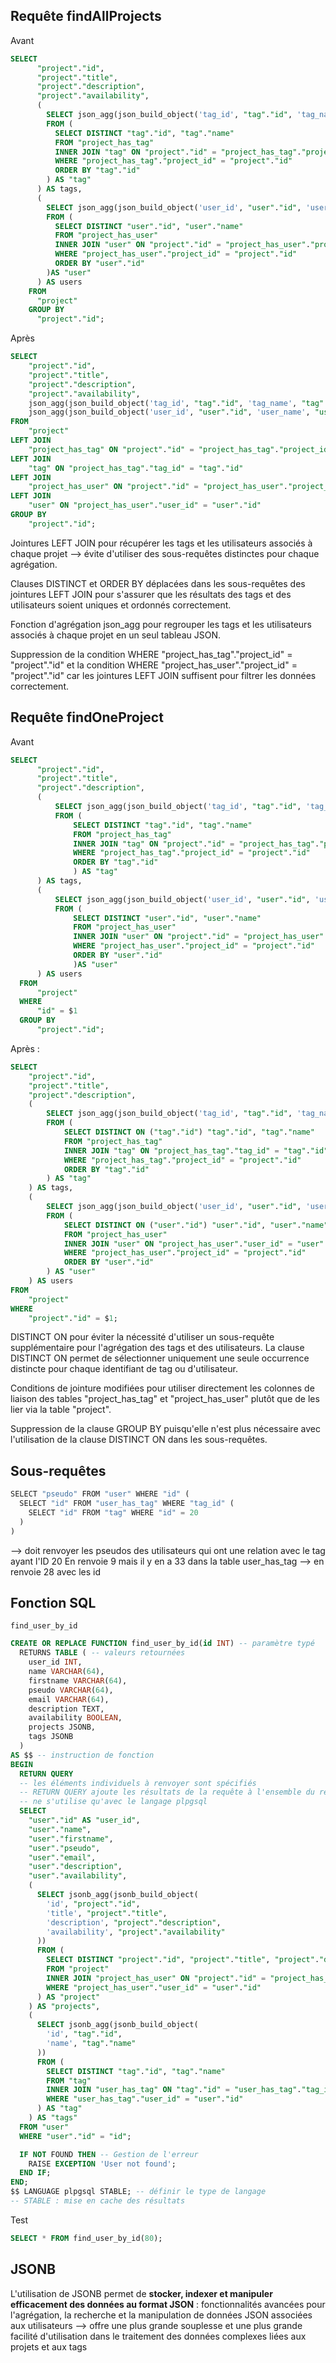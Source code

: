 
## Requête findAllProjects

Avant 

```sql
SELECT
      "project"."id",
      "project"."title",
      "project"."description",
      "project"."availability",
      (
        SELECT json_agg(json_build_object('tag_id', "tag"."id", 'tag_name', "tag"."name"))
        FROM (
          SELECT DISTINCT "tag"."id", "tag"."name"
          FROM "project_has_tag"
          INNER JOIN "tag" ON "project"."id" = "project_has_tag"."project_id"
          WHERE "project_has_tag"."project_id" = "project"."id"
          ORDER BY "tag"."id"
        ) AS "tag"
      ) AS tags,
      (
        SELECT json_agg(json_build_object('user_id', "user"."id", 'user_name', "user"."name"))
        FROM (
          SELECT DISTINCT "user"."id", "user"."name"
          FROM "project_has_user"
          INNER JOIN "user" ON "project"."id" = "project_has_user"."project_id"
          WHERE "project_has_user"."project_id" = "project"."id"
          ORDER BY "user"."id"
        )AS "user"
      ) AS users
    FROM
      "project"
    GROUP BY
      "project"."id";
```

Après

```sql
SELECT
    "project"."id",
    "project"."title",
    "project"."description",
    "project"."availability",
    json_agg(json_build_object('tag_id', "tag"."id", 'tag_name', "tag"."name")) AS tags,
    json_agg(json_build_object('user_id', "user"."id", 'user_name', "user"."name")) AS users
FROM
    "project"
LEFT JOIN
    "project_has_tag" ON "project"."id" = "project_has_tag"."project_id"
LEFT JOIN
    "tag" ON "project_has_tag"."tag_id" = "tag"."id"
LEFT JOIN
    "project_has_user" ON "project"."id" = "project_has_user"."project_id"
LEFT JOIN
    "user" ON "project_has_user"."user_id" = "user"."id"
GROUP BY
    "project"."id";
```

Jointures LEFT JOIN pour récupérer les tags et les utilisateurs associés à chaque projet --> évite d'utiliser des sous-requêtes distinctes pour chaque agrégation.

Clauses DISTINCT et ORDER BY déplacées dans les sous-requêtes des jointures LEFT JOIN pour s'assurer que les résultats des tags et des utilisateurs soient uniques et ordonnés correctement.

Fonction d'agrégation json_agg pour regrouper les tags et les utilisateurs associés à chaque projet en un seul tableau JSON.

Suppression de la condition WHERE "project_has_tag"."project_id" = "project"."id" et la condition WHERE "project_has_user"."project_id" = "project"."id" car les jointures LEFT JOIN suffisent pour filtrer les données correctement.

## Requête findOneProject

Avant

```sql
SELECT
      "project"."id",
      "project"."title",
      "project"."description",
      (
          SELECT json_agg(json_build_object('tag_id', "tag"."id", 'tag_name', "tag"."name"))
          FROM (
              SELECT DISTINCT "tag"."id", "tag"."name"
              FROM "project_has_tag"
              INNER JOIN "tag" ON "project"."id" = "project_has_tag"."project_id"
              WHERE "project_has_tag"."project_id" = "project"."id"
              ORDER BY "tag"."id"
              ) AS "tag"
      ) AS tags,
      (
          SELECT json_agg(json_build_object('user_id', "user"."id", 'user_name', "user"."name"))
          FROM (
              SELECT DISTINCT "user"."id", "user"."name"
              FROM "project_has_user"
              INNER JOIN "user" ON "project"."id" = "project_has_user"."project_id"
              WHERE "project_has_user"."project_id" = "project"."id"
              ORDER BY "user"."id"
              )AS "user"
      ) AS users
  FROM
      "project"
  WHERE
      "id" = $1
  GROUP BY
      "project"."id";
```

Après :

```sql
SELECT
    "project"."id",
    "project"."title",
    "project"."description",
    (
        SELECT json_agg(json_build_object('tag_id', "tag"."id", 'tag_name', "tag"."name"))
        FROM (
            SELECT DISTINCT ON ("tag"."id") "tag"."id", "tag"."name"
            FROM "project_has_tag"
            INNER JOIN "tag" ON "project_has_tag"."tag_id" = "tag"."id"
            WHERE "project_has_tag"."project_id" = "project"."id"
            ORDER BY "tag"."id"
        ) AS "tag"
    ) AS tags,
    (
        SELECT json_agg(json_build_object('user_id', "user"."id", 'user_name', "user"."name"))
        FROM (
            SELECT DISTINCT ON ("user"."id") "user"."id", "user"."name"
            FROM "project_has_user"
            INNER JOIN "user" ON "project_has_user"."user_id" = "user"."id"
            WHERE "project_has_user"."project_id" = "project"."id"
            ORDER BY "user"."id"
        ) AS "user"
    ) AS users
FROM
    "project"
WHERE
    "project"."id" = $1;
```

DISTINCT ON pour éviter la nécessité d'utiliser un sous-requête supplémentaire pour l'agrégation des tags et des utilisateurs. La clause DISTINCT ON permet de sélectionner uniquement une seule occurrence distincte pour chaque identifiant de tag ou d'utilisateur.

Conditions de jointure modifiées pour utiliser directement les colonnes de liaison des tables "project_has_tag" et "project_has_user" plutôt que de les lier via la table "project".

Suppression de la clause GROUP BY puisqu'elle n'est plus nécessaire avec l'utilisation de la clause DISTINCT ON dans les sous-requêtes.

## Sous-requêtes

```js
SELECT "pseudo" FROM "user" WHERE "id" (
  SELECT "id" FROM "user_has_tag" WHERE "tag_id" (
    SELECT "id" FROM "tag" WHERE "id" = 20
  )
)
```

--> doit renvoyer les pseudos des utilisateurs qui ont une relation avec le tag ayant l'ID 20
En renvoie 9 mais il y en a 33 dans la table user_has_tag
--> en renvoie 28 avec les id

## Fonction SQL 

`find_user_by_id`

```sql
CREATE OR REPLACE FUNCTION find_user_by_id(id INT) -- paramètre typé
  RETURNS TABLE ( -- valeurs retournées
    user_id INT,
    name VARCHAR(64),
    firstname VARCHAR(64),
    pseudo VARCHAR(64),
    email VARCHAR(64),
    description TEXT,
    availability BOOLEAN,
    projects JSONB,
    tags JSONB
  )
AS $$ -- instruction de fonction
BEGIN
  RETURN QUERY 
  -- les éléments individuels à renvoyer sont spécifiés
  -- RETURN QUERY ajoute les résultats de la requête à l'ensemble du résultat de la fonction
  -- ne s'utilise qu'avec le langage plpgsql
  SELECT
    "user"."id" AS "user_id",
    "user"."name",
    "user"."firstname",
    "user"."pseudo",
    "user"."email",
    "user"."description",
    "user"."availability",
    (
      SELECT jsonb_agg(jsonb_build_object(
        'id', "project"."id",
        'title', "project"."title",
        'description', "project"."description",
        'availability', "project"."availability"
      ))
      FROM (
        SELECT DISTINCT "project"."id", "project"."title", "project"."description", "project"."availability"
        FROM "project"
        INNER JOIN "project_has_user" ON "project"."id" = "project_has_user"."project_id"
        WHERE "project_has_user"."user_id" = "user"."id"
      ) AS "project"
    ) AS "projects",
    (
      SELECT jsonb_agg(jsonb_build_object(
        'id', "tag"."id", 
        'name', "tag"."name"
      ))
      FROM (
        SELECT DISTINCT "tag"."id", "tag"."name"
        FROM "tag"
        INNER JOIN "user_has_tag" ON "tag"."id" = "user_has_tag"."tag_id"
        WHERE "user_has_tag"."user_id" = "user"."id"
      ) AS "tag"
    ) AS "tags"
  FROM "user"
  WHERE "user"."id" = "id";

  IF NOT FOUND THEN -- Gestion de l'erreur
    RAISE EXCEPTION 'User not found';
  END IF;
END;
$$ LANGUAGE plpgsql STABLE; -- définir le type de langage
-- STABLE : mise en cache des résultats
```

Test

```sql
SELECT * FROM find_user_by_id(80);
```

## JSONB

L'utilisation de JSONB permet de **stocker, indexer et manipuler efficacement des données au format JSON** : fonctionnalités avancées pour l'agrégation, la recherche et la manipulation de données JSON associées aux utilisateurs
--> offre une plus grande souplesse et une plus grande facilité d'utilisation dans le traitement des données complexes liées aux projets et aux tags

